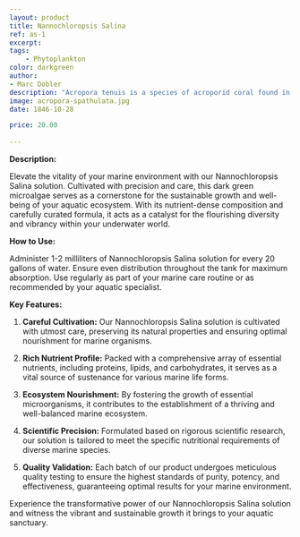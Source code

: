 ```yaml
---
layout: product
title: Nannochloropsis Salina
ref: as-1
excerpt: 
tags:
    - Phytoplankton
color: darkgreen
author:
- Marc Dobler
description: "Acropora tenuis is a species of acroporid coral found in the Red Sea, the Gulf of Aden, the southwest, northwest and northern Indian Ocean, the Persian Gulf, the central Indo-Pacific, Australia, Southeast Asia, Japan, the East China Sea and the oceanic west and central Pacific Ocean. It occurs in tropical shallow reefs on upper slopes and in subtidal habitats, at depths of 8 to 20 metres"
image: acropora-spathulata.jpg
date: 1846-10-28

price: 20.00
    
---
```


**Description:**

Elevate the vitality of your marine environment with our Nannochloropsis Salina solution. Cultivated with precision and care, this dark green microalgae serves as a cornerstone for the sustainable growth and well-being of your aquatic ecosystem. With its nutrient-dense composition and carefully curated formula, it acts as a catalyst for the flourishing diversity and vibrancy within your underwater world.

**How to Use:**

Administer 1-2 milliliters of Nannochloropsis Salina solution for every 20 gallons of water. Ensure even distribution throughout the tank for maximum absorption. Use regularly as part of your marine care routine or as recommended by your aquatic specialist.

**Key Features:**

1. **Careful Cultivation:** Our Nannochloropsis Salina solution is cultivated with utmost care, preserving its natural properties and ensuring optimal nourishment for marine organisms.

2. **Rich Nutrient Profile:** Packed with a comprehensive array of essential nutrients, including proteins, lipids, and carbohydrates, it serves as a vital source of sustenance for various marine life forms.

3. **Ecosystem Nourishment:** By fostering the growth of essential microorganisms, it contributes to the establishment of a thriving and well-balanced marine ecosystem.

4. **Scientific Precision:** Formulated based on rigorous scientific research, our solution is tailored to meet the specific nutritional requirements of diverse marine species.

5. **Quality Validation:** Each batch of our product undergoes meticulous quality testing to ensure the highest standards of purity, potency, and effectiveness, guaranteeing optimal results for your marine environment.

Experience the transformative power of our Nannochloropsis Salina solution and witness the vibrant and sustainable growth it brings to your aquatic sanctuary.
